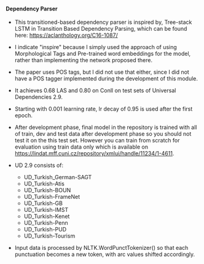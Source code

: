 #### Dependency Parser

- This transitioned-based dependency parser is inspired by, Tree-stack LSTM in Transition Based Dependency Parsing,
which can be found here: https://aclanthology.org/C16-1087/
- I indicate "inspire" because I simply used the approach of using Morphological Tags and Pre-trained word embeddings for the model,
rather than implementing the network proposed there.
- The paper uses POS tags, but I did not use that either, since I did not have a POS tagger implemented during the development of this module.
	
- It achieves 0.68 LAS and 0.80 on Conll on test sets of Universal Dependencies 2.9.
- Starting with 0.001 learning rate, lr decay of 0.95 is used after the first epoch.
- After development phase, final model in the repository is trained with all of train, dev and test data after development phase so you should not test it on the this test set. However you can train from scratch for evaluation using train data only which is available on https://lindat.mff.cuni.cz/repository/xmlui/handle/11234/1-4611.
- UD 2.9 consists of:
	- UD_Turkish_German-SAGT
	- UD_Turkish-Atis
	- UD_Turkish-BOUN
	- UD_Turkish-FrameNet
	- UD_Turkish-GB
	- UD_Turkish-IMST
	- UD_Turkish-Kenet
	- UD_Turkish-Penn
	- UD_Turkish-PUD
	- UD_Turkish-Tourism

- Input data is processed by NLTK.WordPunctTokenizer() so that each punctuation becomes a new token, with arc values shifted accordingly.